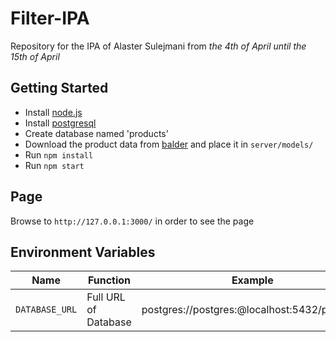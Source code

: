 # Filter-IPA
Repository for the IPA of Alaster Sulejmani from *the 4th of April until the 15th of April*

## Getting Started
- Install [node.js](https://nodejs.org/en/)
- Install [postgresql](http://www.postgresql.org/download/)
- Create database named 'products'
- Download the product data from [balder](https://balder.pthor.ch/media/exports/csv/product-feed-full.csv) and place it in `server/models/`
- Run `npm install`
- Run `npm start`

## Page

Browse to `http://127.0.0.1:3000/` in order to see the page

## Environment Variables

|Name|Function|Example|
|---|---|---|
|`DATABASE_URL`| Full URL of Database | postgres://postgres:@localhost:5432/products |
